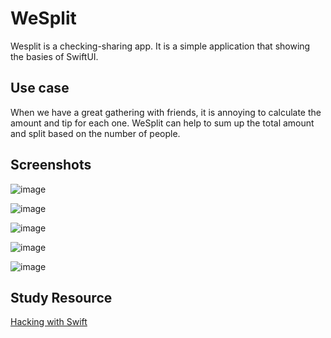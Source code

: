 # WeSplit

Wesplit is a checking-sharing app. It is a simple application that showing the basies of SwiftUI.

## Use case
When we have a great gathering with friends, it is annoying to calculate the amount and tip for each one.
WeSplit can help to sum up the total amount and split based on the number of people. 

## Screenshots
![image](https://github.com/ngaikkeung/SwiftUI-WeSplit/blob/main/screenshot/main.png?raw=true)

![image](https://github.com/ngaikkeung/SwiftUI-WeSplit/blob/main/screenshot/cost_edit.png?raw=true)

![image](https://github.com/ngaikkeung/SwiftUI-WeSplit/blob/main/screenshot/people_select.png?raw=true)

![image](https://github.com/ngaikkeung/SwiftUI-WeSplit/blob/main/screenshot/percentage_select.png?raw=true)

![image](https://github.com/ngaikkeung/SwiftUI-WeSplit/blob/main/screenshot/result.png?raw=true)

## Study Resource
[Hacking with Swift](https://www.hackingwithswift.com)